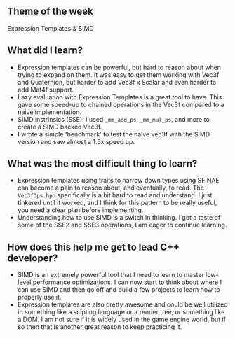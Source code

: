 ## Theme of the week

Expression Templates & SIMD

## What did I learn?

- Expression templates can be powerful, but hard to reason about when trying to expand on them. It was easy to get them working with Vec3f and Quaternion, but harder to add Vec3f x Scalar and even harder to add Mat4f support.
- Lazy evaluation with Expression Templates is a great tool to have. This gave some speed-up to chained operations in the Vec3f compared to a naive implementation.
- SIMD instrinsics (SSE). I used `_mm_add_ps`, `_mm_mul_ps`, and more to create a SIMD backed Vec3f.
- I wrote a simple 'benchmark' to test the naive vec3f with the SIMD version and saw almost a 1.5x speed up.

## What was the most difficult thing to learn?

- Expression templates using traits to narrow down types using SFINAE can become a pain to reason about, and eventually, to read. The `Vec3fOps.hpp` specifically is a bit hard to read and understand. I just tinkered until it worked, and I think for this pattern to be really useful, you need a clear plan before implementing.
- Understanding how to use SIMD is a switch in thinking. I got a taste of some of the SSE2 and SSE3 operations, I am eager to continue learning.

## How does this help me get to lead C++ developer?

- SIMD is an extremely powerful tool that I need to learn to master low-level performance optimizations. I can now start to think about where I can use SIMD and then go off and build a few projects to learn how to properly use it.
- Expression templates are also pretty awesome and could be well utilized in something like a scipting language or a render tree, or something like a DOM. I am not sure if it is widely used in the game engine world, but if so then that is another great reason to keep practicing it.
